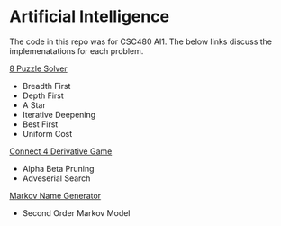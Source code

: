 # Artificial Intelligence
The code in this repo was for CSC480 AI1.  The below links discuss the implemenatations for each problem.


[8 Puzzle Solver](https://www.youtube.com/watch?v=qsNAbmeU50E)
* Breadth First
* Depth First
* A Star
* Iterative Deepening
* Best First
* Uniform Cost

[Connect 4 Derivative Game](https://www.youtube.com/watch?v=r7gIx-wM-ts)
* Alpha Beta Pruning
* Adveserial Search

[Markov Name Generator](https://www.youtube.com/watch?v=Qv4GgSQlryo)
* Second Order Markov Model
